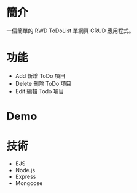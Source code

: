 # 簡介

一個簡單的 RWD ToDoList 單網頁 CRUD 應用程式。

# 功能

- Add 新增 ToDo 項目
- Delete 刪除 ToDo 項目
- Edit 編輯 Todo 項目

# Demo

# 技術

- EJS
- Node.js
- Express
- Mongoose
